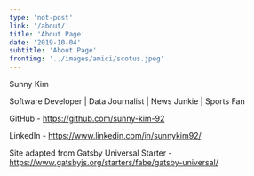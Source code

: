 ```yaml
---
type: 'not-post'
link: '/about/'
title: 'About Page'
date: '2019-10-04'
subtitle: 'About Page'
frontimg: '../images/amici/scotus.jpeg'
---
```


Sunny Kim

Software Developer | Data Journalist | News Junkie | Sports Fan

GitHub - https://github.com/sunny-kim-92

LinkedIn - https://www.linkedin.com/in/sunnykim92/

Site adapted from Gatsby Universal Starter - https://www.gatsbyjs.org/starters/fabe/gatsby-universal/
